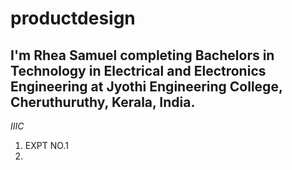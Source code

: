 # productdesign
## I'm Rhea Samuel completing Bachelors in Technology in Electrical and Electronics Engineering at Jyothi Engineering College, Cheruthuruthy, Kerala, India.
*IIIC*
1. EXPT NO.1
2. 

